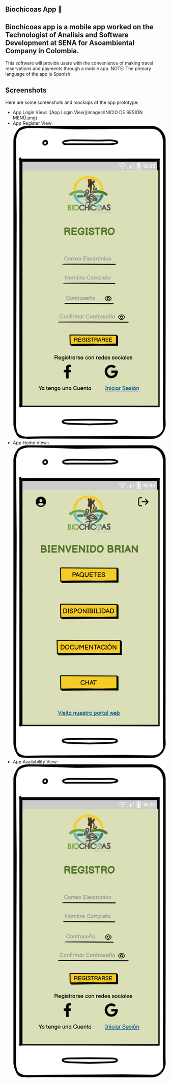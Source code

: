 ## Biochicoas App  📱

## Biochicoas app is a mobile app worked on the Technologist of Analisis and Software Development at SENA for Asoambiental Company in Colombia.

This software will provide users with the convenience of making travel reservations and payments through a mobile app.
NOTE: The primary language of the app is Spanish.



## Screenshots

Here are some screenshots and mockups of the app prototype:

* App Login View:
  ![App Login View](images/INICIO DE SESIÓN MENÚ.png)
* App Register View:
  ![App Register View](images/REGISTRO.png)
* App Home View :
  ![App Home View](images/HOME.png)
* App Availability View:
  ![App Availability View](images/REGISTRO.png)
